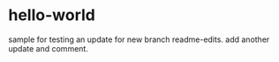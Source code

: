 # hello-world
sample for testing
an update for new branch readme-edits.
add another update and comment.
